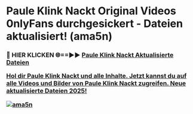 # Paule Klink Nackt Original Videos 0nlyFans durchgesickert - Dateien aktualisiert! (ama5n)

<h3>🔴 HIER KLICKEN 🌐==►► <a href="https://tinyurl.com/h6vf6nb8" rel="nofollow">Paule Klink Nackt Aktualisierte Dateien

Hol dir Paule Klink Nackt und alle Inhalte. Jetzt kannst du auf alle Videos und Bilder von Paule Klink Nackt zugreifen. Neue aktualisierte Dateien 2025!

[![ama5n](https://i.imgur.com/sD4kR3V.gif)](https://tinyurl.com/h6vf6nb8)
